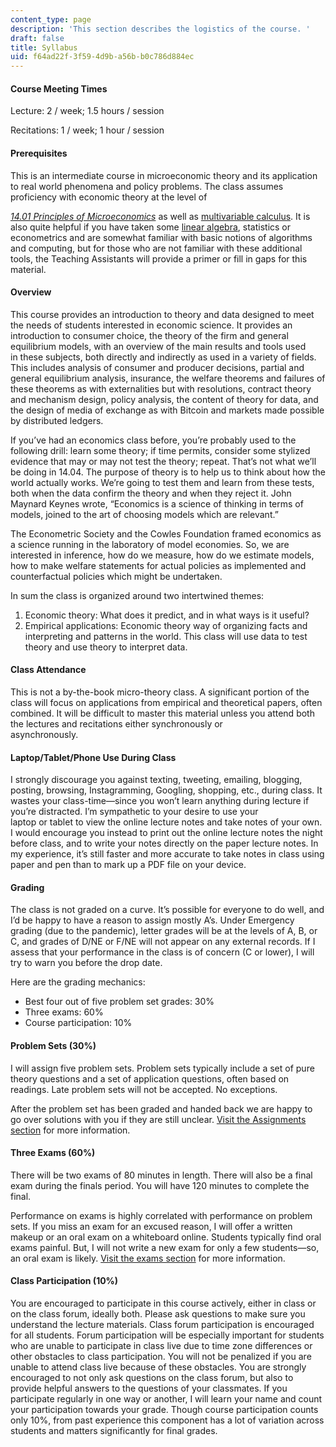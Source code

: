 ```yaml
---
content_type: page
description: 'This section describes the logistics of the course. '
draft: false
title: Syllabus
uid: f64ad22f-3f59-4d9b-a56b-b0c786d884ec
---
```

#### Course Meeting Times

Lecture: 2 / week; 1.5 hours / session

Recitations: 1 / week; 1 hour / session

#### Prerequisites

This is an intermediate course in microeconomic theory and its application to real world phenomena and policy problems. The class assumes proficiency with economic theory at the level of 

[*14.01* *Principles of Microeconomics*](https://ocw.mit.edu/courses/14-01-principles-of-microeconomics-fall-2018/) as well as [multivariable calculus](https://ocw.mit.edu/courses/18-02sc-multivariable-calculus-fall-2010/). It is also quite helpful if you have taken some [linear algebra](https://ocw.mit.edu/courses/18-06sc-linear-algebra-fall-2011/), statistics or econometrics and are somewhat familiar with basic notions of algorithms and computing, but for those who are not familiar with these additional tools, the Teaching Assistants will provide a primer or fill in gaps for this material.

#### Overview

This course provides an introduction to theory and data designed to meet the needs of students interested in economic science. It provides an introduction to consumer choice, the theory of the firm and general equilibrium models, with an overview of the main results and tools used in these subjects, both directly and indirectly as used in a variety of fields. This includes analysis of consumer and producer decisions, partial and general equilibrium analysis, insurance, the welfare theorems and failures of these theorems as with externalities but with resolutions, contract theory and mechanism design, policy analysis, the content of theory for data, and the design of media of exchange as with Bitcoin and markets made possible by distributed ledgers. 

If you’ve had an economics class before, you’re probably used to the following drill: learn some theory; if time permits, consider some stylized evidence that may or may not test the theory; repeat. That’s not what we’ll be doing in 14.04. The purpose of theory is to help us to think about how the world actually works. We’re going to test them and learn from these tests, both when the data confirm the theory and when they reject it. John Maynard Keynes wrote, “Economics is a science of thinking in terms of models, joined to the art of choosing models which are relevant.”

The Econometric Society and the Cowles Foundation framed economics as a science running in the laboratory of model economies. So, we are interested in inference, how do we measure, how do we estimate models, how to make welfare statements for actual policies as implemented and counterfactual policies which might be undertaken.

In sum the class is organized around two intertwined themes:

1. Economic theory: What does it predict, and in what ways is it useful?
2. Empirical applications: Economic theory way of organizing facts and interpreting and patterns in the world. This class will use data to test theory and use theory to interpret data.

#### Class Attendance

This is not a by-the-book micro-theory class. A significant portion of the class will focus on applications from empirical and theoretical papers, often combined. It will be difficult to master this material unless you attend both the lectures and recitations either synchronously or       
asynchronously.

#### Laptop/Tablet/Phone Use During Class

I strongly discourage you against texting, tweeting, emailing, blogging, posting, browsing, Instagramming, Googling, shopping, etc., during class. It wastes your class-time—since you won’t learn anything during lecture if you’re distracted. I’m sympathetic to your desire to use your        
laptop or tablet to view the online lecture notes and take notes of your own. I would encourage you instead to print out the online lecture notes the night before class, and to write your notes directly on the paper lecture notes. In my experience, it’s still faster and more accurate to take notes in class using paper and pen than to mark up a PDF file on your device.

#### Grading

The class is not graded on a curve. It’s possible for everyone to do well, and I’d be happy to have a reason to assign mostly A’s. Under Emergency grading (due to the pandemic), letter grades will be at the levels of A, B, or C, and grades of D/NE or F/NE will not appear on any external records. If I assess that your performance in the class is of concern (C or lower), I will try to warn you before the drop date.

Here are the grading mechanics:

- Best four out of five problem set grades: 30%
- Three exams: 60%
- Course participation: 10%

#### Problem Sets (30%)

I will assign five problem sets. Problem sets typically include a set of pure theory questions and a set of application questions, often based on readings. Late problem sets will not be accepted. No exceptions. 

After the problem set has been graded and handed back we are happy to go over solutions with you if they are still unclear. [Visit the Assignments section](https://draft.ocw.mit.edu/courses/14-04-intermediate-microeconomic-theory-fall-2020/pages/assignments/) for more information. 

#### Three Exams (60%)

There will be two exams of 80 minutes in length. There will also be a final exam during the finals period. You will have 120 minutes to complete the final. 

Performance on exams is highly correlated with performance on problem sets. If you miss an exam for an excused reason, I will offer a written makeup or an oral exam on a whiteboard online. Students typically find oral exams painful. But, I will not write a new exam for only a few students—so, an oral exam is likely. [Visit the exams section](https://ocw.mit.edu/courses/14-04-intermediate-microeconomic-theory-fall-2020/) for more information.

#### Class Participation (10%)

You are encouraged to participate in this course actively, either in class or on the class forum, ideally both. Please ask questions to make sure you understand the lecture materials. Class forum participation is encouraged for all students. Forum participation will be especially important for students who are unable to participate in class live due to time zone differences or other obstacles to class participation. You will not be penalized if you are unable to attend class live because of these obstacles. You are strongly encouraged to not only ask questions on the class forum, but also to provide helpful answers to the questions of your classmates. If you participate regularly in one way or another, I will learn your name and count your participation towards your grade. Though course participation counts only 10%, from past experience this component has a lot of variation across students and matters significantly for final grades.